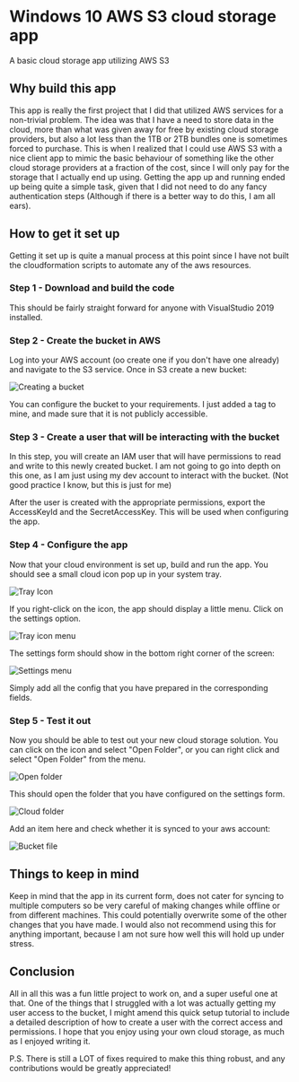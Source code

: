 # Windows 10 AWS S3 cloud storage app

A basic cloud storage app utilizing AWS S3

## Why build this app

This app is really the first project that I did that utilized AWS services for a non-trivial problem.
The idea was that I have a need to store data in the cloud, more than what was given away for free by existing cloud storage providers, but also a lot less than the 1TB or 2TB bundles one is sometimes forced to purchase.
This is when I realized that I could use AWS S3 with a nice client app to mimic the basic behaviour of something like the other cloud storage providers at a fraction of the cost, since I will only pay for the storage that I actually end up using.
Getting the app up and running ended up being quite a simple task, given that I did not need to do any fancy authentication steps (Although if there is a better way to do this, I am all ears).

## How to get it set up

Getting it set up is quite a manual process at this point since I have not built the cloudformation scripts to automate any of the aws resources.

### Step 1 - Download and build the code

This should be fairly straight forward for anyone with VisualStudio 2019 installed.

### Step 2 - Create the bucket in AWS

Log into your AWS account (oo create one if you don't have one already) and navigate to the S3 service.
Once in S3 create a new bucket:

![Creating a bucket](https://github.com/Hannoob/windows10-aws-cloud-storage-client/blob/master/images/S3.bmp)

You can configure the bucket to your requirements.
I just added a tag to mine, and made sure that it is not publicly accessible.

### Step 3 - Create a user that will be interacting with the bucket

In this step, you will create an IAM user that will have permissions to read and write to this newly created bucket.
I am not going to go into depth on this one, as I am just using my dev account to interact with the bucket. (Not good practice I know, but this is just for me)

After the user is created with the appropriate permissions, export the AccessKeyId and the SecretAccessKey.
This will be used when configuring the app.

### Step 4 - Configure the app

Now that your cloud environment is set up, build and run the app.
You should see a small cloud icon pop up in your system tray.

![Tray Icon](https://github.com/Hannoob/windows10-aws-cloud-storage-client/blob/master/images/tray-icon.bmp)

If you right-click on the icon, the app should display a little menu.
Click on the settings option.

![Tray icon menu](https://github.com/Hannoob/windows10-aws-cloud-storage-client/blob/master/images/tray-icon-click.bmp)

The settings form should show in the bottom right corner of the screen:

![Settings menu](https://github.com/Hannoob/windows10-aws-cloud-storage-client/blob/master/images/settings.bmp)

Simply add all the config that you have prepared in the corresponding fields.

### Step 5 - Test it out

Now you should be able to test out your new cloud storage solution.
You can click on the icon and select "Open Folder", or you can right click and select "Open Folder" from the menu.

![Open folder](https://github.com/Hannoob/windows10-aws-cloud-storage-client/blob/master/images/open-folder.bmp)

This should open the folder that you have configured on the settings form.

![Cloud folder](https://github.com/Hannoob/windows10-aws-cloud-storage-client/blob/master/images/cloud-folder.bmp)

Add an item here and check whether it is synced to your aws account:

![Bucket file](https://github.com/Hannoob/windows10-aws-cloud-storage-client/blob/master/images/s3-folder.bmp)

## Things to keep in mind

Keep in mind that the app in its current form, does not cater for syncing to multiple computers so be very careful of making changes while offline or from different machines.
This could potentially overwrite some of the other changes that you have made.
I would also not recommend using this for anything important, because I am not sure how well this will hold up under stress.

## Conclusion

All in all this was a fun little project to work on, and a super useful one at that.
One of the things that I struggled with a lot was actually getting my user access to the bucket, I might amend this quick setup tutorial to include a detailed description of how to create a user with the correct access and permissions.
I hope that you enjoy using your own cloud storage, as much as I enjoyed writing it.

P.S. There is still a LOT of fixes required to make this thing robust, and any contributions would be greatly appreciated!
